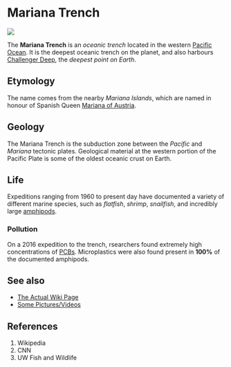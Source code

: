 # Mariana Trench
![](https://media.cnn.com/api/v1/images/stellar/prod/230623163125-mariana-trench-challenger-deep-facts-scn.jpg?c=16x9&q=h_720,w_1280,c_fill)

The **Mariana Trench** is an *oceanic trench* located in the western [Pacific Ocean](https://en.wikipedia.org/wiki/Pacific_Ocean). It is the deepest oceanic trench on the planet, and also harbours [Challenger Deep](https://en.wikipedia.org/wiki/Challenger_Deep), the *deepest point on Earth*.

## Etymology
The name comes from the nearby *Mariana Islands*, which are named in honour of Spanish Queen [Mariana of Austria](https://en.wikipedia.org/wiki/Mariana_of_Austria).

## Geology
The Mariana Trench is the subduction zone between the *Pacific* and *Mariana* tectonic plates. Geological material at the western portion of the Pacific Plate is some of the oldest oceanic crust on Earth.

## Life
Expeditions ranging from 1960 to present day have documented a variety of different marine species, such as *flatfish*, *shrimp*, *snailfish*, and incredibly large [amphipods](https://en.wikipedia.org/wiki/Amphipoda).

### Pollution
On a 2016 expedition to the trench, rsearchers found extremely high concentrations of [PCBs](https://en.wikipedia.org/wiki/Polychlorinated_biphenyl). Microplastics were also found present in **100%** of the documented amphipods. 

## See also
- [The Actual Wiki Page](https://en.wikipedia.org/wiki/Mariana_Trench)
- [Some Pictures/Videos](https://www.fws.gov/story/2023-02/mariana-trench-photos-and-videos)

## References
1. Wikipedia
2. CNN
3. UW Fish and Wildlife